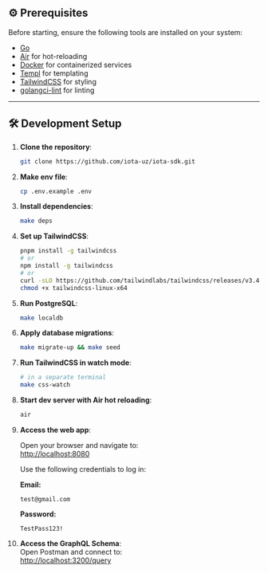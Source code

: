 ## ⚙️ Prerequisites

Before starting, ensure the following tools are installed on your system:

- [Go](https://golang.org/doc/install)
- [Air](https://github.com/cosmtrek/air#Installation) for hot-reloading
- [Docker](https://docs.docker.com/get-docker/) for containerized services
- [Templ](https://templ.guide/) for templating
- [TailwindCSS](https://tailwindcss.com/docs/installation) for styling
- [golangci-lint](https://golangci-lint.run/welcome/install/) for linting

---

## 🛠️ Development Setup

1. **Clone the repository**:
   ```bash
   git clone https://github.com/iota-uz/iota-sdk.git
   ```

2. **Make env file**:
   ```bash
   cp .env.example .env
   ```

3. **Install dependencies**:
   ```bash
   make deps
   ```

4. **Set up TailwindCSS**:
   ```bash
   pnpm install -g tailwindcss
   # or
   npm install -g tailwindcss
   # or
   curl -sLO https://github.com/tailwindlabs/tailwindcss/releases/v3.4.15/download/tailwindcss-linux-x64
   chmod +x tailwindcss-linux-x64
   ```

5. **Run PostgreSQL**:
   ```bash
   make localdb
   ```

6. **Apply database migrations**:
   ```bash
   make migrate-up && make seed
   ```

7. **Run TailwindCSS in watch mode**:
   ```bash
   # in a separate terminal
   make css-watch
   ```

8. **Start dev server with Air hot reloading**:
   ```bash
   air
   ```

9. **Access the web app**:

   Open your browser and navigate to:  
   [http://localhost:8080](http://localhost:8080)

   Use the following credentials to log in:

   **Email:**
   ```text
   test@gmail.com
   ```
   **Password:**
   ```text
   TestPass123!
   ```

10. **Access the GraphQL Schema**:  
    Open Postman and connect to:  
    [http://localhost:3200/query](http://localhost:3200/query)
